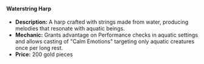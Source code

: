 #### Waterstring Harp

- **Description:** A harp crafted with strings made from water, producing melodies that resonate with aquatic beings.
- **Mechanic:** Grants advantage on Performance checks in aquatic settings and allows casting of "Calm Emotions" targeting only aquatic creatures once per long rest.
- **Price:** 200 gold pieces
